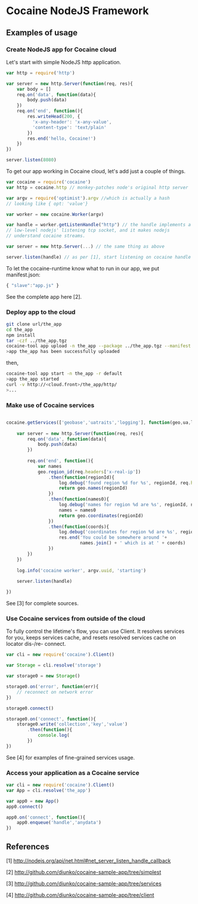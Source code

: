 
# Cocaine NodeJS Framework

## Examples of usage

### Create NodeJS app for Cocaine cloud

Let's start with simple NodeJS http application.

```js
var http = require('http')

var server = new http.Server(function(req, res){
    var body = []
    req.on('data', function(data){
        body.push(data)
    })
    req.on('end', function(){
        res.writeHead(200, {
          'x-any-header': 'x-any-value',
          'content-type': 'text/plain'
        })
        res.end('hello, Cocaine!')
    })
})

server.listen(8080)
```

To get our app working in Cocaine cloud, let's add just a couple of things.

```js
var cocaine = require('cocaine')
var http = cocaine.http // monkey-patches node's original http server

var argv = require('optimist').argv //which is actually a hash
// looking like { opt: 'value'}

var worker = new cocaine.Worker(argv)

var handle = worker.getListenHandle("http") // the handle implements a
// low-level nodejs' listening tcp socket, and it makes nodejs
// understand cocaine streams.

var server = new http.Server(...) // the same thing as above

server.listen(handle) // as per [1], start listening on cocaine handle
```

To let the cocaine-runtime know what to run in our app, we put
manifest.json:

```js
{ "slave":"app.js" }
```

See the complete app here [2].

### Deploy app to the cloud

```bash
git clone url/the_app
cd the_app
npm install
tar -czf ../the_app.tgz
cocaine-tool app upload -n the_app --package ../the_app.tgz --manifest manifest.json
>app the_app has been successfully uploaded
```

then,

```bash
cocaine-tool app start -n the_app -r default
>app the_app started
curl -v http://<cloud.front>/the_app/http/
>...
```

### Make use of Cocaine services

```js

cocaine.getServices(['geobase','uatraits','logging'], function(geo,ua,log){
    
    var server = new http.Server(function(req, res){
        req.on('data', function(data){
            body.push(data)
        })
        
        req.on('end', function(){      
            var names
            geo.region_id(req.headers['x-real-ip'])
                .then(function(regionId){
                    log.debug('found region %d for %s', regionId, req.headers['x-real-ip'])
                    return geo.names(regionId)
                })
                .then(function(names0){
                    log.debug('names for region %d are %s', regionId, names0.join())
                    names = names0
                    return geo.coordinates(regionId)
                })
                .then(function(coords){
                    log.debug('coordinates for region %d are %s', regionId, coords.join())
                    res.end('You could be somewhere around '+
                            names.join() + ' which is at ' + coords)
                })
        })
    })
    
    log.info('cocaine worker', argv.uuid, 'starting')
    
    server.listen(handle)

})

```

See [3] for complete sources.

### Use Cocaine services from outside of the cloud

To fully control the lifetime's flow, you can use Client. It resolves
services for you, keeps services cache, and resets resolved services
cache on locator dis-/re- connect. 

```js
var cli = new require('cocaine').Client()

var Storage = cli.resolve('storage')

var storage0 = new Storage()

storage0.on('error', function(err){
    // reconnect on network error
})

storage0.connect()

storage0.on('connect', function(){
    storage0.write('collection','key','value')
        .then(function(){
            console.log(
        })
})
```

See [4] for examples of fine-grained services usage.

### Access your application as a Cocaine service

```js
var cli = new require('cocaine').Client()
var App = cli.resolve('the_app')

var app0 = new App()
app0.connect()

app0.on('connect', function(){
    app0.enqueue('handle','anydata')
})

```

## References

[1] http://nodejs.org/api/net.html#net_server_listen_handle_callback

[2] http://github.com/diunko/cocaine-sample-app/tree/simplest

[3] http://github.com/diunko/cocaine-sample-app/tree/services

[4] http://github.com/diunko/cocaine-sample-app/tree/client

